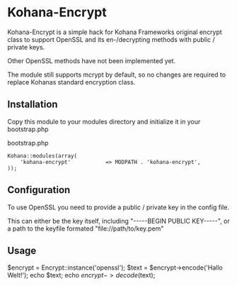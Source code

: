 Kohana-Encrypt
============

Kohana-Encrypt is a simple hack for Kohana Frameworks original encrypt class to support
OpenSSL and its en-/decrypting methods with public / private keys.

Other OpenSSL methods have not been implemented yet.

The module still supports mcrypt by default, so no changes are required to replace 
Kohanas standard encryption class.

Installation
-----

Copy this module to your modules directory and initialize it in your bootstrap.php

bootstrap.php

	Kohana::modules(array(
        'kohana-encrypt'           => MODPATH . 'kohana-encrypt',
    ));


Configuration
-----

To use OpenSSL you need to provide a public / private key in the config file.

This can either be the key itself, including "-----BEGIN PUBLIC KEY-----", 
or a path to the keyfile formated "file://path/to/key.pem"

Usage
-----

$encrypt = Encrypt::instance('openssl');
$text = $encrypt->encode('Hallo Welt!');
echo $text;
echo $encrypt->decode($text);